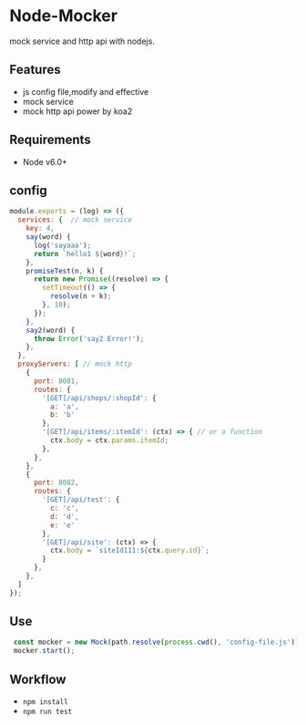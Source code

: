 # Node-Mocker

mock service and http api with nodejs.

## Features

- js config file,modify and effective
- mock service
- mock http api power by koa2

## Requirements

- Node v6.0+

## config

```javascript
module.exports = (log) => ({
  services: {  // mock service
    key: 4,
    say(word) {
      log('sayaaa');
      return `hello1 ${word}!`;
    },
    promiseTest(n, k) {
      return new Promise((resolve) => {
        setTimeout(() => {
          resolve(n + k);
        }, 10);
      });
    },
    say2(word) {
      throw Error('say2 Error!');
    },
  },
  proxyServers: [ // mock http
    {
      port: 8081,
      routes: {
        '[GET]/api/shops/:shopId': {
          a: 'a',
          b: 'b'
        },
        '[GET]/api/items/:itemId': (ctx) => { // or a function
          ctx.body = ctx.params.itemId;
        },
      },
    },
    {
      port: 8082,
      routes: {
        '[GET]/api/test': {
          c: 'c',
          d: 'd',
          e: 'e'
        },
        '[GET]/api/site': (ctx) => {
          ctx.body = `siteId111:${ctx.query.id}`;
        }
      },
    },
  ]
});
```

## Use

```javascript
 const mocker = new Mock(path.resolve(process.cwd(), 'config-file.js'));  
 mocker.start();
```

## Workflow

- `npm install`
- `npm run test`
